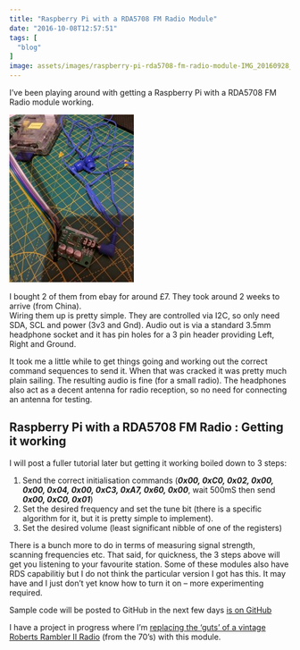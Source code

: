 ```yaml
---
title: "Raspberry Pi with a RDA5708 FM Radio Module"
date: "2016-10-08T12:57:51"
tags: [
  "blog"
]
image: assets/images/raspberry-pi-rda5708-fm-radio-module-IMG_20160928_195116-223x300.jpg
---
```

I’ve been playing around with getting a Raspberry Pi with a RDA5708 FM Radio module working.

![Raspberry Pi with a RDA5708 FM Radio](/assets/images/raspberry-pi-rda5708-fm-radio-module-IMG_20160928_195116-223x300.jpg "Pi RDA5807 FM Radio")

I bought 2 of them from ebay for around £7. They took around 2 weeks to arrive (from China).  
Wiring them up is pretty simple. They are controlled via I2C, so only need SDA, SCL and power (3v3 and Gnd). Audio out is via a standard 3.5mm headphone socket and it has pin holes for a 3 pin header providing Left, Right and Ground.

It took me a little while to get things going and working out the correct command sequences to send it. When that was cracked it was pretty much plain sailing. The resulting audio is fine (for a small radio). The headphones also act as a decent antenna for radio reception, so no need for connecting an antenna for testing.

Raspberry Pi with a RDA5708 FM Radio : Getting it working
---------------------------------------------------------

I will post a fuller tutorial later but getting it working boiled down to 3 steps:

1.  Send the correct initialisation commands (***0x00, 0xC0, 0x02, 0x00, 0x00, 0x04, 0x00, 0xC3, 0xA7, 0x60, 0x00***, wait 500mS then send ***0x00, 0xC0, 0x01***)
2.  Set the desired frequency and set the tune bit (there is a specific algorithm for it, but it is pretty simple to implement).
3.  Set the desired volume (least significant nibble of one of the registers)

There is a bunch more to do in terms of measuring signal strength, scanning frequencies etc. That said, for quickness, the 3 steps above will get you listening to your favourite station. Some of these modules also have RDS capabilitiy but I do not think the particular version I got has this. It may have and I just don’t yet know how to turn it on – more experimenting required.

Sample code will be posted to GitHub in the next few days [is on GitHub](https://github.com/kjhughes097/pi-rda5708)

I have a project in progress where I’m [replacing the ‘guts’ of a vintage Roberts Rambler II Radio](/Vintage-Pi-Radio-Project/) (from the 70’s) with this module.